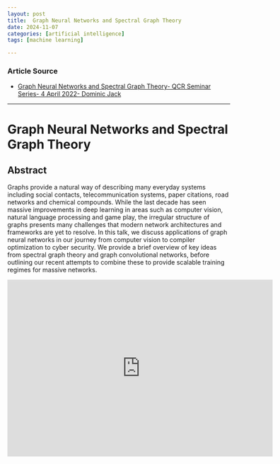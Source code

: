 ```yaml
---
layout: post
title:  Graph Neural Networks and Spectral Graph Theory
date: 2024-11-07
categories: [artificial intelligence]
tags: [machine learning]

---
```


### Article Source


* [Graph Neural Networks and Spectral Graph Theory- QCR Seminar Series- 4 April 2022- Dominic Jack](https://www.youtube.com/watch?v=tIvk2JIGokc)

---


# Graph Neural Networks and Spectral Graph Theory


## Abstract

Graphs provide a natural way of describing many everyday systems including social contacts, telecommunication systems, paper citations, road networks and chemical compounds. While the last decade has seen massive improvements in deep learning in areas such as computer vision, natural language processing and game play, the irregular structure of graphs presents many challenges that modern network architectures and frameworks are yet to resolve. In this talk, we discuss applications of graph neural networks in our journey from computer vision to compiler optimization to cyber security. We provide a brief overview of key ideas from spectral graph theory and graph convolutional networks, before outlining our recent attempts to combine these to provide scalable training regimes for massive networks.


<iframe width="600" height="400" src="https://www.youtube.com/embed/tIvk2JIGokc?si=MVx4M27jt0AzWW_k" title="YouTube video player" frameborder="0" allow="accelerometer; autoplay; clipboard-write; encrypted-media; gyroscope; picture-in-picture; web-share" referrerpolicy="strict-origin-when-cross-origin" allowfullscreen></iframe>